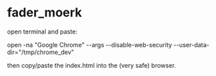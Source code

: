 # fader_moerk
 
open terminal and paste: 

open -na "Google Chrome" --args --disable-web-security --user-data-dir="/tmp/chrome_dev"

then copy/paste the index.html into the (very safe) browser.
